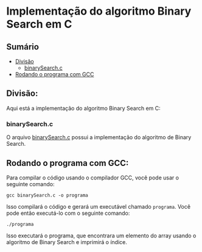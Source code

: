 # Implementação do algoritmo Binary Search em C

## Sumário

- [Divisão](#divisão)
    - [binarySearch.c](binarySearch.c)
- [Rodando o programa com GCC](#rodando-o-programa-com-gcc)

## Divisão:

Aqui está a implementação do algoritmo Binary Search em C:

### binarySearch.c

O arquivo <a href="https://github.com/FabioHenriqueFarias/algorithms-And-Data-Dtructures/blob/main/Algorithms/Search/1_BinarySearch/C/binarySearch.c">binarySearch.c</a> possui a implementação do algoritmo de Binary Search.

## Rodando o programa com GCC: 

Para compilar o código usando o compilador GCC, você pode usar o seguinte comando:

```
gcc binarySearch.c -o programa
```

Isso compilará o código e gerará um executável chamado `programa`. Você pode então executá-lo com o seguinte comando:

```
./programa
```

Isso executará o programa, que encontrara um elemento do array usando o algoritmo de Binary Search e imprimirá o índice.
